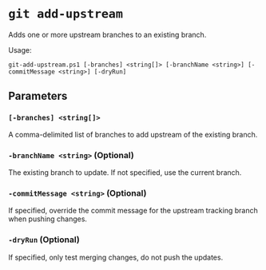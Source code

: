 # `git add-upstream`

Adds one or more upstream branches to an existing branch.

Usage:

    git-add-upstream.ps1 [-branches] <string[]> [-branchName <string>] [-commitMessage <string>] [-dryRun]

## Parameters

### `[-branches] <string[]>`

A comma-delimited list of branches to add upstream of the existing branch.

### `-branchName <string>` (Optional)

The existing branch to update. If not specified, use the current branch.

### `-commitMessage <string>` (Optional)

If specified, override the commit message for the upstream tracking branch when pushing changes.

### `-dryRun` (Optional)

If specified, only test merging changes, do not push the updates.
